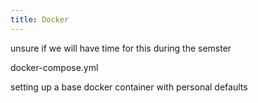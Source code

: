 ```yaml
---
title: Docker
---
```


unsure if we will have time for this during the semster

docker-compose.yml

setting up a base docker container with personal defaults
